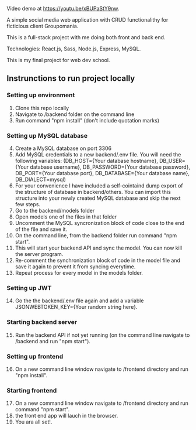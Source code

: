 Video demo at https://youtu.be/xBUPaStY9nw.

A simple social media web application with CRUD functionalithy for ficticious client Groupomania.

This is a full-stack project with me doing both front and back end.

Technologies: React.js, Sass, Node.js, Express, MySQL.

This is my final project for web dev school.

## Instrunctions to run project locally
### Setting up environment
1. Clone this repo locally
2. Navigate to /backend folder on the command line
3. Run command "npm install" (don't include quotation marks)
### Setting up MySQL database
4. Create a MySQL database on port 3306
5. Add MySQL credentials to a new backend/.env file. You will need the following variables: (DB_HOST={Your database hostname}, DB_USER={Your database username}, DB_PASSWORD={Your database password}, DB_PORT={Your database port}, DB_DATABASE={Your database name}, DB_DIALECT=mysql)
6. For your convenience I have included a self-cointaind dump export of the structure of database in backend/others. You can import this structure into your newly created MySQL database and skip the next few steps.
7. Go to the backend/models folder
8. Open models one of the files in that folder
9. Uncomment the MySQL syncronization block of code close to the end of the file and save it.
10. On the command line, from the backend folder run command "npm start".
11. This will start your backend API and sync the model. You can now kill the server program.
12. Re-comment the synchronization block of code in the model file and save it again to prevent it from syncing everytime.
13. Repeat process for every model in the models folder.
### Setting up JWT
14. Go the the backend/.env file again and add a variable JSONWEBTOKEN_KEY={Your random string here}.
### Starting backend server
15. Run the backend API if not yet running (on the command line navigate to /backend and run "npm start").
### Setting up frontend
16. On a new command line window navigate to /frontend directory and run "npm install".
### Starting frontend
17. On a new command line window navigate to /frontend directory and run command "npm start".
18. the front end app will lauch in the browser. 
19. You ara all set!. 
